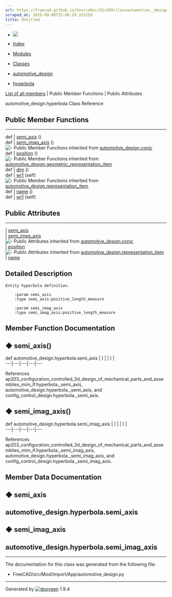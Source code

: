 ```yaml
---
url: https://freecad.github.io/SourceDoc/d1/d59/classautomotive__design_1_1hyperbola.html
scraped_at: 2025-09-08T15:06:29.333159
title: Untitled
---
```


  * [ ![](https://www.freecad.org/svg/logo-freecad.svg) ](https://freecadweb.org "FreeCAD")
  * [Index](../../index.html "Index")
  * [Modules](../../modules.html "Modules list")
  * [Classes](../../annotated.html "Annotated list")

  * [automotive_design](../../d4/ddf/namespaceautomotive__design.html)
  * [hyperbola](../../d1/d59/classautomotive__design_1_1hyperbola.html)

[List of all members](../../de/dbc/classautomotive__design_1_1hyperbola-members.html) | Public Member Functions | Public Attributes

automotive_design.hyperbola Class Reference

##  Public Member Functions  
  
---  
def | [semi_axis](../../d1/d59/classautomotive__design_1_1hyperbola.html#af5527fffb168f19c4b384aebe20168e6) ()  
def | [semi_imag_axis](../../d1/d59/classautomotive__design_1_1hyperbola.html#ae09a3b131fdb9c2edecc4aec7c9da9d7) ()  
![-](../../closed.png) Public Member Functions inherited from
[automotive_design.conic](../../d6/d4e/classautomotive__design_1_1conic.html)  
def | [position](../../d6/d4e/classautomotive__design_1_1conic.html#a049d9981c0f9496bf7e2254c60dc657d) ()  
![-](../../closed.png) Public Member Functions inherited from
[automotive_design.geometric_representation_item](../../de/d5e/classautomotive__design_1_1geometric__representation__item.html)  
def | [dim](../../de/d5e/classautomotive__design_1_1geometric__representation__item.html#aef245618450610e88788dcaea46ad742) ()  
def | [wr1](../../de/d5e/classautomotive__design_1_1geometric__representation__item.html#a9677d2be5fc5c7c8ccb6819380198bbc) (self)  
![-](../../closed.png) Public Member Functions inherited from
[automotive_design.representation_item](../../d3/d20/classautomotive__design_1_1representation__item.html)  
def | [name](../../d3/d20/classautomotive__design_1_1representation__item.html#a33b5812d92aa0d107b4fd4274c17b9d9) ()  
def | [wr1](../../d3/d20/classautomotive__design_1_1representation__item.html#af350c19fc5e5763d4991494a99d979ed) (self)  
  
##  Public Attributes  
  
---  
|
[semi_axis](../../d1/d59/classautomotive__design_1_1hyperbola.html#a21ba02b5806fc1c842c43d8ad419832a)  
|
[semi_imag_axis](../../d1/d59/classautomotive__design_1_1hyperbola.html#a943e9bcffc24617c215c1711300ce8b9)  
![-](../../closed.png) Public Attributes inherited from
[automotive_design.conic](../../d6/d4e/classautomotive__design_1_1conic.html)  
|
[position](../../d6/d4e/classautomotive__design_1_1conic.html#aa0261c05f71da5cc91aa038151cc6c79)  
![-](../../closed.png) Public Attributes inherited from
[automotive_design.representation_item](../../d3/d20/classautomotive__design_1_1representation__item.html)  
|
[name](../../d3/d20/classautomotive__design_1_1representation__item.html#a3d48fe912053adaf5f187b606fa81c87)  
  
## Detailed Description

    
    
    Entity hyperbola definition.
    
        :param semi_axis
        :type semi_axis:positive_length_measure
    
        :param semi_imag_axis
        :type semi_imag_axis:positive_length_measure

## Member Function Documentation

## ◆ semi_axis()

def automotive_design.hyperbola.semi_axis  | ( | | ) |   
---|---|---|---|---  
  
References
ap203_configuration_controlled_3d_design_of_mechanical_parts_and_assemblies_mim_lf.hyperbola._semi_axis,
automotive_design.hyperbola._semi_axis, and
config_control_design.hyperbola._semi_axis.

## ◆ semi_imag_axis()

def automotive_design.hyperbola.semi_imag_axis  | ( | | ) |   
---|---|---|---|---  
  
References
ap203_configuration_controlled_3d_design_of_mechanical_parts_and_assemblies_mim_lf.hyperbola._semi_imag_axis,
automotive_design.hyperbola._semi_imag_axis, and
config_control_design.hyperbola._semi_imag_axis.

## Member Data Documentation

## ◆ semi_axis

automotive_design.hyperbola.semi_axis  
---  
  
## ◆ semi_imag_axis

automotive_design.hyperbola.semi_imag_axis  
---  
  
* * *

The documentation for this class was generated from the following file:

  * FreeCAD/src/Mod/Import/App/automotive_design.py

* * *

Generated by
[![doxygen](../../doxygen.svg)](https://www.doxygen.org/index.html) 1.9.4

